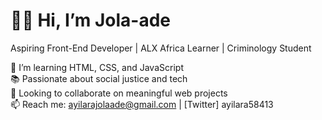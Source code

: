 # 👋🏾 Hi, I’m Jola-ade
Aspiring Front-End Developer | ALX Africa Learner | Criminology Student

🌱 I’m learning HTML, CSS, and JavaScript  
📚 Passionate about social justice and tech  
💼 Looking to collaborate on meaningful web projects  
📫 Reach me: ayilarajolaade@gmail.com | [Twitter] ayilara58413
